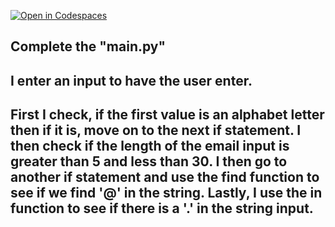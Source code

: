 [![Open in Codespaces](https://classroom.github.com/assets/launch-codespace-f4981d0f882b2a3f0472912d15f9806d57e124e0fc890972558857b51b24a6f9.svg)](https://classroom.github.com/open-in-codespaces?assignment_repo_id=10428661)
<!--
[Link to Chap 5 Lab18](https://docs.google.com/presentation/d/1r3h2R9JwK9HK_U2Ia-zncL0BSjHV6Giu6ugNJ6yZpgc/edit#slide=id.g1715447b552_0_27)

![Lab 16](https://nimbus-screenshots.s3.amazonaws.com/s/e634571b38c8923031df60fc7fc2fe3f.png)
-->

## Complete the "main.py"


 ## I enter an input to have the user enter.
 ## First I check, if the first value is an alphabet letter then if it is, move on to the next if statement. I then check if the length of the email input is greater than 5 and less than 30. I then go to another if statement and use the find function to see if we find '@' in the string. Lastly, I use the in function to see if there is a '.' in the string input. 